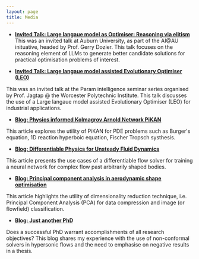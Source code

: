 ```yaml
---
layout: page
title: Media
---
```


* [**Invited Talk: Large langaue model as Optimiser: Reasoning via elitism**](https://eng.auburn.edu/ai-au/forum#spring-2025-forum)
This was an invited talk at Auburn University, as part of the AI@AU inituative, headed by Prof. Gerry Dozier. This talk focuses on the reasoning element of LLMs to generate better candidate solutions for practical optimisation problems of interest.  


* [**Invited Talk: Large langaue model assisted Evolutionary Optimiser (LEO)**](https://www.youtube.com/watch?v=IfOCHx_tRG8&ab_channel=Param-IntelligenceLab)

This was an invited talk at the Param intelligence seminar series organised by Prof. Jagtap @ the Worcester Polytechnic Institute. This talk discusses the use of a Large langaue model assisted Evolutionary Optimiser (LEO) for industrial applications. 

* [**Blog: Physics informed Kolmagrov Arnold Network PiKAN**](https://medium.com/@scimlteam/when-kolmogorov-arnold-network-meet-pinns-good-bad-and-the-ugly-0cd023e148e2)

This article explores the utility of PiKAN for PDE problems such as Burger's equation, 1D reaction hyperboic equation, Fischer Tropsch systhesis. 


* [**Blog: Differentiable Physics for Unsteady Fluid Dynamics**](https://www.linkedin.com/pulse/differentiable-physics-unsteady-fluid-dynamics-shuvayan-brahmachary-dcmnc/?trackingId=KH%2BVmNNcT06VNdRH9Qxf%2BQ%3D%3D)

This article presents the use cases of a differentiable flow solver for training a neural network for complex flow past arbitrarily shaped bodies.  


* [**Blog: Principal component analysis in aerodynamic shape optimisation**](https://backpackandbliss.wordpress.com/2021/05/16/principal-component-analysis-in-aerodynamic-shape-optimisation/)

This article highlights the utility of dimensionality reduction technique, i.e. Principal Component Analysis (PCA) for data compression and image (or flowfield) classification. 

* [**Blog: Just another PhD**](https://backpackandbliss.wordpress.com/2019/06/23/just-another-ph-d/)

Does a successful PhD warrant accomplishments of all research objectives? This blog shares my experience with the use of non-conformal solvers in hypersonic flows and the need to emphasise on negative results in a thesis.
